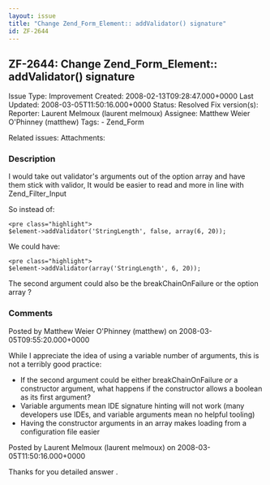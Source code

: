 ```yaml
---
layout: issue
title: "Change Zend_Form_Element:: addValidator() signature"
id: ZF-2644
---
```


ZF-2644: Change Zend\_Form\_Element:: addValidator() signature
--------------------------------------------------------------

 Issue Type: Improvement Created: 2008-02-13T09:28:47.000+0000 Last Updated: 2008-03-05T11:50:16.000+0000 Status: Resolved Fix version(s): 
 Reporter:  Laurent Melmoux (laurent melmoux)  Assignee:  Matthew Weier O'Phinney (matthew)  Tags: - Zend\_Form
 
 Related issues: 
 Attachments: 
### Description

I would take out validator's arguments out of the option array and have them stick with validor, It would be easier to read and more in line with Zend\_Filter\_Input

So instead of:

 
    <pre class="highlight">
    $element->addValidator('StringLength', false, array(6, 20));


We could have:

 
    <pre class="highlight">
    $element->addValidator(array('StringLength', 6, 20));


The second argument could also be the breakChainOnFailure or the option array ?

 

 

### Comments

Posted by Matthew Weier O'Phinney (matthew) on 2008-03-05T09:55:20.000+0000

While I appreciate the idea of using a variable number of arguments, this is not a terribly good practice:

- If the second argument could be either breakChainOnFailure _or_ a constructor argument, what happens if the constructor allows a boolean as its first argument?
- Variable arguments mean IDE signature hinting will not work (many developers use IDEs, and variable arguments mean no helpful tooling)
- Having the constructor arguments in an array makes loading from a configuration file easier
 


 

Posted by Laurent Melmoux (laurent melmoux) on 2008-03-05T11:50:16.000+0000

Thanks for you detailed answer .

 

 